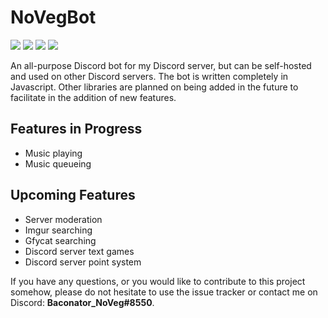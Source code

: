 # NoVegBot
![](https://img.shields.io/badge/Language-Javascript-green.svg) ![](https://img.shields.io/badge/API-Eris-blue.svg) ![](https://img.shields.io/badge/Status-WIP-yellow.svg) ![](https://img.shields.io/badge/Version-0.2.5-red.svg)

An all-purpose Discord bot for my Discord server, but can be self-hosted and used on other Discord servers. The bot is written completely in Javascript. Other libraries are planned on being added in the future to facilitate in the addition of new features.

## Features in Progress
- Music playing
- Music queueing

## Upcoming Features
- Server moderation
- Imgur searching
- Gfycat searching
- Discord server text games
- Discord server point system

If you have any questions, or you would like to contribute to this project somehow, please do not hesitate to use the issue tracker or contact me on Discord: **Baconator_NoVeg#8550**.

